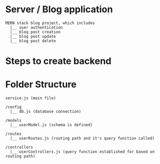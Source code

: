 # Server / Blog application

    MERN stack blog project, which includes
      |__ user authentication
      |__ blog post creation
      |__ blog post update
      |__ blog post delete

# Steps to create backend

# Folder Structure

    service.js (main file)

    /config
      |__ db.js (database connection)

    /models
      |__ userModel.js (schema is defined)

    /routes
      |__ userRoutes.js (routing path and it's query function called)

    /controllers
      |__ userControllers.js (query function established for based on routing path)
